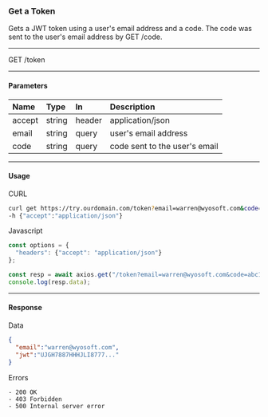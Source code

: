 ### Get a Token

Gets a JWT token using a user's email address and a code. The code was sent to the user's email address by GET /code.

---

<span class="method get">GET</span> /token

---

#### Parameters

| Name        | Type    | In     | Description |
| :---        | :---    | :---   | :--- |
| accept      | string  | header | application/json |
| email       | string  | query  | user's email address |
| code        | string  | query  | code sent to the user's email |

---

#### Usage

<!-- tabs:start -->

CURL

```bash
curl get https://try.ourdomain.com/token?email=warren@wyosoft.com&code=abc123 \
-h {"accept":"application/json"}
```

Javascript

```javascript
const options = {
  "headers": {"accept": "application/json"}
};

const resp = await axios.get("/token?email=warren@wyosoft.com&code=abc123", options)
console.log(resp.data);
```

<!-- tabs:end -->

---

#### Response

<!-- tabs:start -->

Data

```json
{
  "email":"warren@wyosoft.com",
  "jwt":"UJGH7887HHHJLI8777..."
}

```

Errors

```text
- 200 OK
- 403 Forbidden
- 500 Internal server error
```

<!-- tabs:end -->

